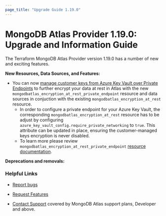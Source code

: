 ```yaml
---
page_title: "Upgrade Guide 1.19.0"
---
```


# MongoDB Atlas Provider 1.19.0: Upgrade and Information Guide

The Terraform MongoDB Atlas Provider version 1.19.0 has a number of new and exciting features.

**New Resources, Data Sources, and Features:**
- You can now [manage customer keys from Azure Key Vault over Private Endpoints](https://www.mongodb.com/docs/atlas/security/azure-kms-over-private-endpoint/#manage-customer-keys-with-azure-key-vault-over-private-endpoints) to further encrypt your data at rest in Atlas with the new `mongodbatlas_encryption_at_rest_private_endpoint` resource and data sources in conjuction with the existing `mongodbatlas_encryption_at_rest` resource.
    - In order to configure a private endpoint for your Azure Key Vault, the corresponding `mongodbatlas_encryption_at_rest` resource has to be adjust by configuring `azure_key_vault_config.require_private_networking` to `true`. This attribute can be updated in place, ensuring the customer-managed keys encryption is never disabled.
    - To learn more please review `mongodbatlas_encryption_at_rest_private_endpoint` [resource documentation](https://registry.terraform.io/providers/mongodb/mongodbatlas/latest/docs/resources/encryption_at_rest_private_endpoint).


**Deprecations and removals:**


### Helpful Links

* [Report bugs](https://github.com/mongodb/terraform-provider-mongodbatlas/issues)

* [Request Features](https://feedback.mongodb.com/forums/924145-atlas?category_id=370723)

* [Contact Support](https://docs.atlas.mongodb.com/support/) covered by MongoDB Atlas support plans, Developer and above.
